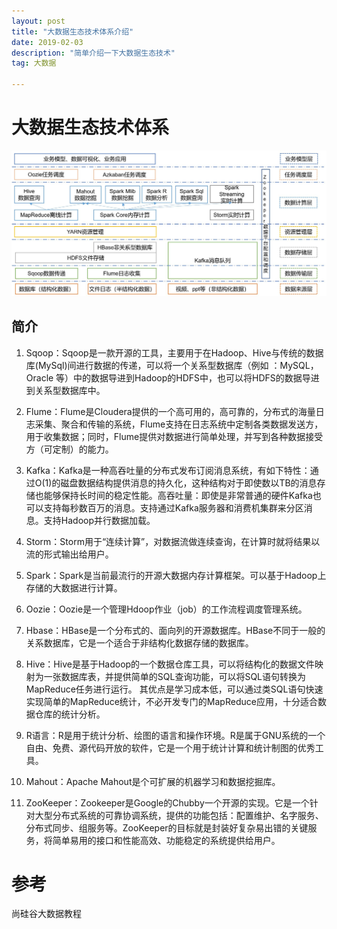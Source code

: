 ```yaml
---
layout: post
title: "大数据生态技术体系介绍"
date: 2019-02-03
description: "简单介绍一下大数据生态技术"
tag: 大数据

---
```


# 大数据生态技术体系
<img src="/images/posts/2019-02-03/大数据生态技术体系.JPG">

## 简介

1. Sqoop：Sqoop是一款开源的工具，主要用于在Hadoop、Hive与传统的数据库(MySql)间进行数据的传递，可以将一个关系型数据库（例如 ：MySQL，Oracle 等）中的数据导进到Hadoop的HDFS中，也可以将HDFS的数据导进到关系型数据库中。

2. Flume：Flume是Cloudera提供的一个高可用的，高可靠的，分布式的海量日志采集、聚合和传输的系统，Flume支持在日志系统中定制各类数据发送方，用于收集数据；同时，Flume提供对数据进行简单处理，并写到各种数据接受方（可定制）的能力。

3. Kafka：Kafka是一种高吞吐量的分布式发布订阅消息系统，有如下特性：通过O(1)的磁盘数据结构提供消息的持久化，这种结构对于即使数以TB的消息存储也能够保持长时间的稳定性能。高吞吐量：即使是非常普通的硬件Kafka也可以支持每秒数百万的消息。支持通过Kafka服务器和消费机集群来分区消息。支持Hadoop并行数据加载。

4. Storm：Storm用于“连续计算”，对数据流做连续查询，在计算时就将结果以流的形式输出给用户。

5. Spark：Spark是当前最流行的开源大数据内存计算框架。可以基于Hadoop上存储的大数据进行计算。

6. Oozie：Oozie是一个管理Hdoop作业（job）的工作流程调度管理系统。

7. Hbase：HBase是一个分布式的、面向列的开源数据库。HBase不同于一般的关系数据库，它是一个适合于非结构化数据存储的数据库。

8. Hive：Hive是基于Hadoop的一个数据仓库工具，可以将结构化的数据文件映射为一张数据库表，并提供简单的SQL查询功能，可以将SQL语句转换为MapReduce任务进行运行。 其优点是学习成本低，可以通过类SQL语句快速实现简单的MapReduce统计，不必开发专门的MapReduce应用，十分适合数据仓库的统计分析。

9. R语言：R是用于统计分析、绘图的语言和操作环境。R是属于GNU系统的一个自由、免费、源代码开放的软件，它是一个用于统计计算和统计制图的优秀工具。

10. Mahout：Apache Mahout是个可扩展的机器学习和数据挖掘库。

11. ZooKeeper：Zookeeper是Google的Chubby一个开源的实现。它是一个针对大型分布式系统的可靠协调系统，提供的功能包括：配置维护、名字服务、 分布式同步、组服务等。ZooKeeper的目标就是封装好复杂易出错的关键服务，将简单易用的接口和性能高效、功能稳定的系统提供给用户。


# 参考

尚硅谷大数据教程